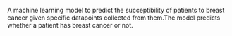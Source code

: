 A machine learning model to predict the succeptibility of patients to breast cancer given specific datapoints collected from them.The model predicts whether a patient has breast cancer or not.


